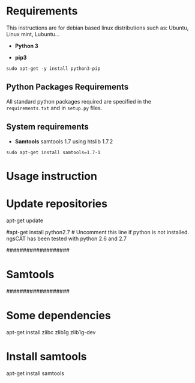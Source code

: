 # Requirements
This instructions are for debian based linux distributions such as: Ubuntu, Linux mint, Lubuntu...  



* **Python 3**

* **pip3**
```
sudo apt-get -y install python3-pip

```

## Python Packages Requirements

All standard python packages required are specified in
the `requirements.txt` and in `setup.py` files.

## System requirements

- **Samtools**
samtools 1.7 using htslib 1.7.2
```
sudo apt-get install samtools=1.7-1

```
## 



# Usage instruction

# Update repositories
apt-get update


#apt-get install python2.7 # Uncomment this line if python is not installed. ngsCAT has been tested with python 2.6 and 2.7

###################
# Samtools
###################
# Some dependencies
apt-get install zlibc zlib1g zlib1g-dev
# Install samtools
apt-get install samtools

